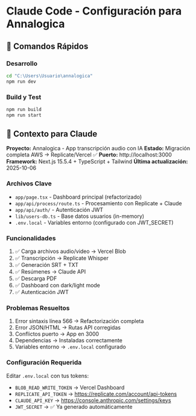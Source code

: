 # Claude Code - Configuración para Annalogica

## 🚀 Comandos Rápidos

### Desarrollo
```bash
cd "C:\Users\Usuario\annalogica"
npm run dev
```

### Build y Test
```bash
npm run build
npm run start
```

## 🔧 Contexto para Claude

**Proyecto:** Annalogica - App transcripción audio con IA
**Estado:** Migración completa AWS → Replicate/Vercel ✅
**Puerto:** http://localhost:3000
**Framework:** Next.js 15.5.4 + TypeScript + Tailwind
**Última actualización:** 2025-10-06

### Archivos Clave
- `app/page.tsx` - Dashboard principal (refactorizado)
- `app/api/process/route.ts` - Procesamiento con Replicate + Claude
- `app/api/auth/` - Autenticación JWT
- `lib/users-db.ts` - Base datos usuarios (in-memory)
- `.env.local` - Variables entorno (configurado con JWT_SECRET)

### Funcionalidades
1. ✅ Carga archivos audio/video → Vercel Blob
2. ✅ Transcripción → Replicate Whisper
3. ✅ Generación SRT + TXT
4. ✅ Resúmenes → Claude API
5. ✅ Descarga PDF
6. ✅ Dashboard con dark/light mode
7. ✅ Autenticación JWT

### Problemas Resueltos
1. Error sintaxis línea 566 → Refactorización completa
2. Error JSON/HTML → Rutas API corregidas
3. Conflictos puerto → App en 3000
4. Dependencias → Instaladas correctamente
5. Variables entorno → `.env.local` configurado

### Configuración Requerida
Editar `.env.local` con tus tokens:
- `BLOB_READ_WRITE_TOKEN` → Vercel Dashboard
- `REPLICATE_API_TOKEN` → https://replicate.com/account/api-tokens
- `CLAUDE_API_KEY` → https://console.anthropic.com/settings/keys
- `JWT_SECRET` → ✅ Ya generado automáticamente